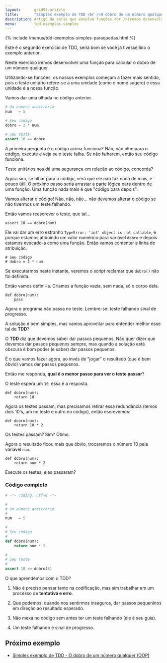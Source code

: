 ```yaml
---
layout:      grid93-article
title:       "Simples exemplo de TDD <br />O dobro de um número qualquer (funções)"
description: Artigo da série que envolve funções,<br />iremos desenvolver uma função para calcular o dobro de um número qualquer.
menu:        tdd-exemplos-simples
---
```


{% include /menus/tdd-exemplos-simples-paraquedas.html %}

Este é o segundo exercício de TDD, seria bom se você já tivesse lido o exemplo anterior.

Neste exercício iremos desenvolver uma função para calcular o dobro de um número qualquer. 

Utilizando-se funções, os nossos exemplos começam a fazer mais sentido, pois o teste unitário refere-se a uma unidade 
(como o nome sugere) e essa unidade é a nossa função.

Vamos dar uma olhada no código anterior.

```python
# Um número arbitrário
num   = 5

# Seu código
dobro = 2 * num

# Seu teste
assert 10 == dobro
```

A primeira pergunta é o código acima funciona? Não, não olhe para o código, execute e veja se o teste falha. Se não
falharem, então seu código funciona.

Teste unitários nos dá uma segurança em relação ao código, concorda?

Agora sim, se olhar para o código, verá que ele não faz nada de mais, é pouco útil. O próximo passo seria arrastar a
parte lógica para dentro de uma função. Uma função nada mais é que "código para depois".

Vamos alterar o código! Não, não, não... não devemos alterar o código se não tivermos um teste falhando.

Então vamos reescrever o teste, que tal...

    assert 10 == dobro(num)

Ele vai dar um erro estranho `TypeError: 'int' object is not callable`, é porque estamos atibuindo um valor numérico
para variável `dobro` e depois estamos evocado-a como uma função. Então vamos comentar a linha de atribuição.

    # Seu código
    # dobro = 2 * num


Se executarmos neste instante, veremos o script reclamar que `dobro()` não foi definida.

Então vamos defini-la. Criamos a função vazia, sem nada, só o corpo dela.

    def dobro(num):
        pass

Agora o programa não passa no teste. Lembre-se: teste falhando sinal de progresso.

A solução é bem simples, mas vamos aproveitar para entender melhor esse tal de __TDD__?

O __TDD__ diz que devemos saber dar passos pequenos. Não quer dizer que devemos dar passos pequenos sempre, mas quando 
a solução está obscura é bom poder (e saber) dar passos pequenos.

É o que vamos fazer agora, ao invés de "jogar" o resultado (que é bem óbvio) vamos dar passos pequenos.

Então me responda, __qual é o menor passo para ver o teste passar__?

O teste espera um `10`, essa é a resposta.

    def dobro(num):
        return 10

Agora os testes passam, mas precisamos retirar essa redundância (temos dois 10's, um no teste e outro no código), 
então escrevemos:

    def dobro(num):
        return 10 * 2

Os testes passam? Sim? Ótimo.

Agora o resultado ficou mais que óbvio, trocaremos o número 10 pela variável `num`.

    def dobro(num):
        return num * 2

Execute os testes, eles passaram?



### Código completo


```python
# -*- coding: utf-8 -*-

#
# Um número arbitrário
#
num   = 5

#
# Seu código
#
def dobro(num):
    return num * 2

#
# Seu teste
#
assert 10 == dobro(5)
```


O que aprendemos com o TDD?

1. Não é preciso pensar tanto na codificação, mas sim trabalhar em um processo de __tentativa e erro__.

2. Que podemos, quando nos sentirmos inseguros, dar passos pequeninos em direção ao resultado esperado.

3. Não mexa no código sem antes ter um teste falhando (ele é seu guia).

4. Um teste falhando é sinal de progresso.




Próximo exemplo
---

- [Simples exemplo de TDD - O dobro de um número qualquer (OOP)](/tdd/exemplo-tdd-dobro-oop/)
